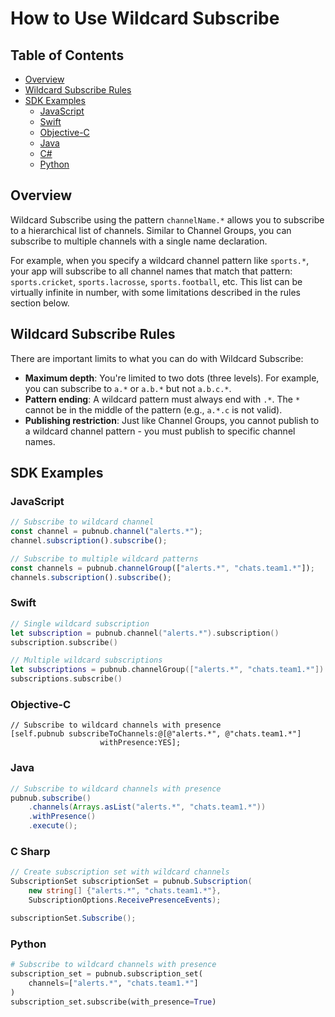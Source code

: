 # How to Use Wildcard Subscribe

## Table of Contents
- [Overview](#overview)
- [Wildcard Subscribe Rules](#wildcard-subscribe-rules)
- [SDK Examples](#sdk-examples)
  - [JavaScript](#javascript)
  - [Swift](#swift)
  - [Objective-C](#objective-c)
  - [Java](#java)
  - [C#](#c-sharp)
  - [Python](#python)

## Overview

Wildcard Subscribe using the pattern `channelName.*` allows you to subscribe to a hierarchical list of channels. Similar to Channel Groups, you can subscribe to multiple channels with a single name declaration. 

For example, when you specify a wildcard channel pattern like `sports.*`, your app will subscribe to all channel names that match that pattern: `sports.cricket`, `sports.lacrosse`, `sports.football`, etc. This list can be virtually infinite in number, with some limitations described in the rules section below.

## Wildcard Subscribe Rules

There are important limits to what you can do with Wildcard Subscribe:

- **Maximum depth**: You're limited to two dots (three levels). For example, you can subscribe to `a.*` or `a.b.*` but not `a.b.c.*`.
- **Pattern ending**: A wildcard pattern must always end with `.*`. The `*` cannot be in the middle of the pattern (e.g., `a.*.c` is not valid).
- **Publishing restriction**: Just like Channel Groups, you cannot publish to a wildcard channel pattern - you must publish to specific channel names.

## SDK Examples

### JavaScript

```javascript
// Subscribe to wildcard channel
const channel = pubnub.channel("alerts.*");
channel.subscription().subscribe();

// Subscribe to multiple wildcard patterns
const channels = pubnub.channelGroup(["alerts.*", "chats.team1.*"]);
channels.subscription().subscribe();
```

### Swift

```swift
// Single wildcard subscription
let subscription = pubnub.channel("alerts.*").subscription()
subscription.subscribe()

// Multiple wildcard subscriptions
let subscriptions = pubnub.channelGroup(["alerts.*", "chats.team1.*"]).subscription()
subscriptions.subscribe()
```

### Objective-C

```objc
// Subscribe to wildcard channels with presence
[self.pubnub subscribeToChannels:@[@"alerts.*", @"chats.team1.*"] 
                    withPresence:YES];
```

### Java

```java
// Subscribe to wildcard channels with presence
pubnub.subscribe()
    .channels(Arrays.asList("alerts.*", "chats.team1.*"))
    .withPresence()
    .execute();
```

### C Sharp

```csharp
// Create subscription set with wildcard channels
SubscriptionSet subscriptionSet = pubnub.Subscription(
    new string[] {"alerts.*", "chats.team1.*"},
    SubscriptionOptions.ReceivePresenceEvents);

subscriptionSet.Subscribe();
```

### Python

```python
# Subscribe to wildcard channels with presence
subscription_set = pubnub.subscription_set(
    channels=["alerts.*", "chats.team1.*"]
)
subscription_set.subscribe(with_presence=True)
```